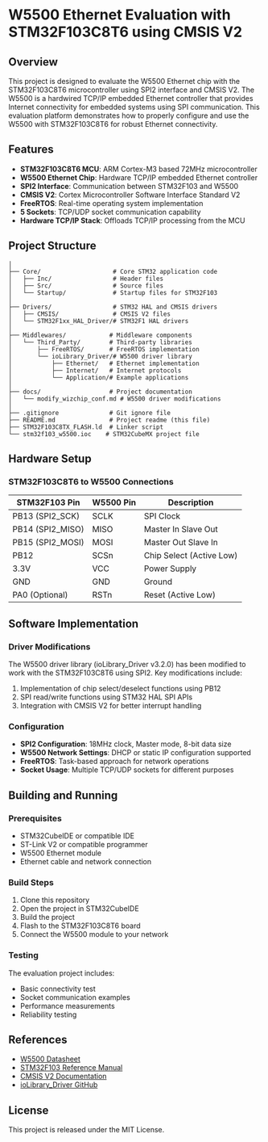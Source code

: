 # W5500 Ethernet Evaluation with STM32F103C8T6 using CMSIS V2

## Overview

This project is designed to evaluate the W5500 Ethernet chip with the STM32F103C8T6 microcontroller using SPI2 interface and CMSIS V2. The W5500 is a hardwired TCP/IP embedded Ethernet controller that provides Internet connectivity for embedded systems using SPI communication. This evaluation platform demonstrates how to properly configure and use the W5500 with STM32F103C8T6 for robust Ethernet connectivity.

## Features

- **STM32F103C8T6 MCU**: ARM Cortex-M3 based 72MHz microcontroller
- **W5500 Ethernet Chip**: Hardware TCP/IP embedded Ethernet controller
- **SPI2 Interface**: Communication between STM32F103 and W5500
- **CMSIS V2**: Cortex Microcontroller Software Interface Standard V2
- **FreeRTOS**: Real-time operating system implementation
- **5 Sockets**: TCP/UDP socket communication capability
- **Hardware TCP/IP Stack**: Offloads TCP/IP processing from the MCU

## Project Structure

```
│
├── Core/                    # Core STM32 application code
│   ├── Inc/                 # Header files
│   ├── Src/                 # Source files
│   └── Startup/             # Startup files for STM32F103
│
├── Drivers/                 # STM32 HAL and CMSIS drivers
│   ├── CMSIS/               # CMSIS V2 files
│   └── STM32F1xx_HAL_Driver/# STM32F1 HAL drivers
│
├── Middlewares/            # Middleware components
│   └── Third_Party/        # Third-party libraries
│       ├── FreeRTOS/       # FreeRTOS implementation
│       └── ioLibrary_Driver/# W5500 driver library
│           ├── Ethernet/   # Ethernet implementation
│           ├── Internet/   # Internet protocols
│           └── Application/# Example applications
│
├── docs/                   # Project documentation
│   └── modify_wizchip_conf.md # W5500 driver modifications
│
├── .gitignore              # Git ignore file
├── README.md               # Project readme (this file)
├── STM32F103C8TX_FLASH.ld  # Linker script
└── stm32f103_w5500.ioc    # STM32CubeMX project file
```

## Hardware Setup

### STM32F103C8T6 to W5500 Connections

| STM32F103 Pin | W5500 Pin | Description |
|---------------|-----------|-------------|
| PB13 (SPI2_SCK)  | SCLK     | SPI Clock   |
| PB14 (SPI2_MISO) | MISO     | Master In Slave Out |
| PB15 (SPI2_MOSI) | MOSI     | Master Out Slave In |
| PB12          | SCSn     | Chip Select (Active Low) |
| 3.3V          | VCC      | Power Supply |
| GND           | GND      | Ground      |
| PA0 (Optional) | RSTn     | Reset (Active Low) |

## Software Implementation

### Driver Modifications

The W5500 driver library (ioLibrary_Driver v3.2.0) has been modified to work with the STM32F103C8T6 using SPI2. Key modifications include:

1. Implementation of chip select/deselect functions using PB12
2. SPI read/write functions using STM32 HAL SPI APIs
3. Integration with CMSIS V2 for better interrupt handling

### Configuration

- **SPI2 Configuration**: 18MHz clock, Master mode, 8-bit data size
- **W5500 Network Settings**: DHCP or static IP configuration supported
- **FreeRTOS**: Task-based approach for network operations
- **Socket Usage**: Multiple TCP/UDP sockets for different purposes

## Building and Running

### Prerequisites

- STM32CubeIDE or compatible IDE
- ST-Link V2 or compatible programmer
- W5500 Ethernet module
- Ethernet cable and network connection

### Build Steps

1. Clone this repository
2. Open the project in STM32CubeIDE
3. Build the project
4. Flash to the STM32F103C8T6 board
5. Connect the W5500 module to your network

### Testing

The evaluation project includes:

- Basic connectivity test
- Socket communication examples
- Performance measurements
- Reliability testing

## References

- [W5500 Datasheet](https://www.wiznet.io/product-item/w5500/)
- [STM32F103 Reference Manual](https://www.st.com/resource/en/reference_manual/cd00171190-stm32f101xx-stm32f102xx-stm32f103xx-stm32f105xx-and-stm32f107xx-advanced-arm-based-32-bit-mcus-stmicroelectronics.pdf)
- [CMSIS V2 Documentation](https://arm-software.github.io/CMSIS_5/General/html/index.html)
- [ioLibrary_Driver GitHub](https://github.com/Wiznet/ioLibrary_Driver)

## License

This project is released under the MIT License.